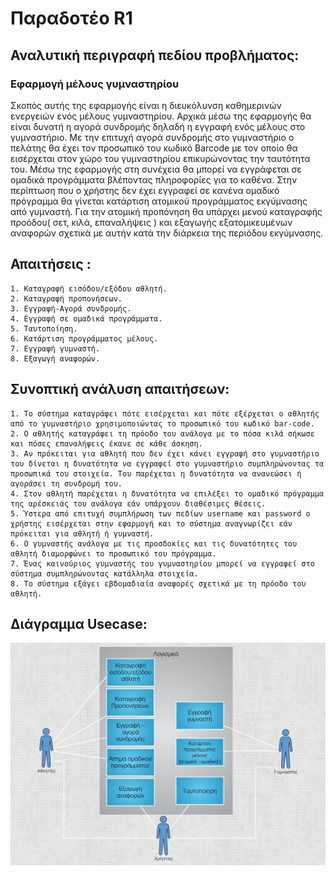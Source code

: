 # Παραδοτέο R1


## Αναλυτική περιγραφή πεδίου προβλήματος:

### Εφαρμογή μέλους γυμναστηρίου

Σκοπός αυτής της εφαρμογής είναι η διευκόλυνση καθημερινών ενεργειών ενός μέλους
γυμναστηρίου.  Αρχικά μέσω της εφαρμογής θα είναι δυνατή η αγορά συνδρομής δηλαδή η εγγραφή ενός μέλους στο γυμναστήριο. Με την επιτυχή αγορά συνδρομής στο γυμναστήριο ο πελάτης θα έχει τον προσωπικό του κωδικό Barcode με τον οποίο θα εισέρχεται στον χώρο του γυμναστηρίου επικυρώνοντας την ταυτότητα του. Μέσω της εφαρμογής στη συνέχεια θα μπορεί να εγγράφεται σε ομαδικά προγράμματα βλέποντας πληροφορίες για το καθένα. Στην περίπτωση που ο χρήστης δεν έχει εγγραφεί σε κανένα ομαδικό πρόγραμμα θα γίνεται κατάρτιση ατομικού  προγράμματος εκγύμνασης  από γυμναστή. Για την ατομική προπόνηση θα υπάρχει μενού καταγραφής προόδου( σετ, κιλά, επαναλήψεις ) και εξαγωγής εξατομικευμένων αναφορών σχετικά με αυτήν κατά την διάρκεια της περιόδου εκγύμνασης.


## Απαιτήσεις :

    1. Καταγραφή εισόδου/εξόδου αθλητή. 
    2. Καταγραφή προπονήσεων.
    3. Εγγραφή-Αγορά συνδρομής.
    4. Εγγραφή σε ομαδικά προγράμματα.
    5. Ταυτοποίηση.
    6. Κατάρτιση προγράμματος μέλους.
    7. Εγγραφή γυμναστή.
    8. Εξαγωγή αναφορών.
   

## Συνοπτική ανάλυση απαιτήσεων:
    
    1. Το σύστημα καταγράφει πότε εισέρχεται και πότε εξέρχεται ο αθλητής από το γυμναστήριο χρησιμοποιώντας το προσωπικό του κωδικό bar-code.
    2. Ο αθλητής καταγράφει τη πρόοδο του ανάλογα με το πόσα κιλά σήκωσε και πόσες επαναλήψεις έκανε σε κάθε άσκηση.
    3. Αν πρόκειται για αθλητή που δεν έχει κάνει εγγραφή στο γυμναστήριο του δίνεται η δυνατότητα να εγγραφεί στο γυμναστήριο συμπληρώνοντας τα προσωπικά του στοιχεία. Του παρέχεται η δυνατότητα να ανανεώσει ή αγοράσει τη συνδρομή του. 
    4. Στον αθλητή παρέχεται η δυνατότητα να επιλέξει το ομαδικό πρόγραμμα της αρέσκειάς του ανάλογα εάν υπάρχουν διαθέσιμες θέσεις.
    5. Ύστερα από επιτυχή συμπλήρωση των πεδίων username και password o χρήστης εισέρχεται στην εφαρμογή και το σύστημα αναγνωρίζει εάν πρόκειται για αθλητή ή γυμναστή.
    6. Ο γυμναστής ανάλογα με τις προσδοκίες και τις δυνατότητες του αθλητή διαμορφώνει το προσωπικό του πρόγραμμα.
    7. Ένας καινούριος γυμναστής του γυμναστηρίου μπορεί να εγγραφεί στο σύστημα συμπληρώνοντας κατάλληλα στοιχεία.
    8. Το σύστημα εξάγει εβδομαδιαία αναφορές σχετικά με τη πρόοδο του αθλητή.

## Διάγραμμα Usecase:

![Use case διάγραμμα](requirements/diagrams/usecase.jpg "Διάγραμμα περιπτώσεων χρήσης")



